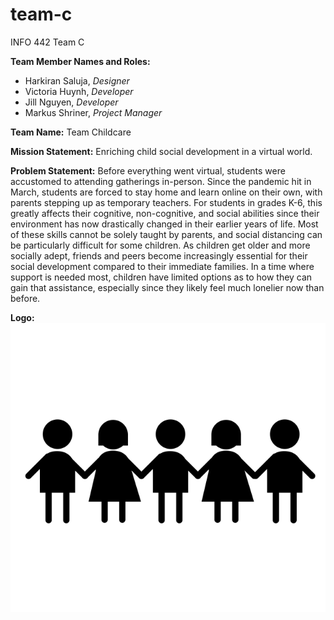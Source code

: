 # team-c
INFO 442 Team C

**Team Member Names and Roles:**
- Harkiran Saluja, *Designer*
- Victoria Huynh, *Developer*
- Jill Nguyen, *Developer*
- Markus Shriner, *Project Manager*

**Team Name:** Team Childcare

**Mission Statement:** Enriching child social development in a virtual world.

**Problem Statement:**
Before everything went virtual, students were accustomed to attending gatherings in-person. Since the pandemic hit in March, students are forced to stay home and learn online on their own, with parents stepping up as temporary teachers. For students in grades K-6, this greatly affects their cognitive, non-cognitive, and social abilities since their environment has now drastically changed in their earlier years of life. Most of these skills cannot be solely taught by parents, and social distancing can be particularly difficult for some children. As children get older and more socially adept, friends and peers become increasingly essential for their social development compared to their immediate families. In a time where support is needed most, children have limited options as to how they can gain that assistance, especially since they likely feel much lonelier now than before.

**Logo:**
![children together logo](imgs/children.png)
